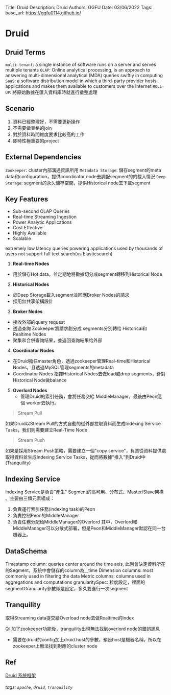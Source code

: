Title: Druid
Description: Druid
Authors: GGFU
Date: 03/06/2022
Tags: 
base_url: https://ggfu0114.github.io/

# Druid
## Druid Terms
`multi-tenant`: a single instance of software runs on a server and serves multiple tenants
`OLAP`: Online analytical processing, is an approach to answering multi-dimensional analytical (MDA) queries swiftly in computing
`SaaS`: a software distribution model in which a third-party provider hosts applications and makes them available to customers over the Internet
`ROLL-UP`: 將原始數據在匯入資料庫時就進行彙整處理
## Scenario
1. 資料已經整理好，不需要更新操作
2. 不需要做表格的join
3. 對於資料時間維度要求比較高的工作
4. 即時性極重要的project

## External Dependencies
`Zookeeper`: cluster內部溝通資訊所用
`Metadata Storage`: 儲存segment的meta data和configuration，提供coordinator node去調配segment的的載入情況
`Deep Storage`: segment的永久儲存空間，提供Historical node去下載segment

## Key Features
* Sub-second OLAP Queries
* Real-time Streaming Ingestion
* Power Analytic Applications
* Cost Effective
* Highly Available
* Scalable

extremely low latency queries
powering applications used by thousands of users
not support full text search(vs Elasticsearch)

1. **Real-time Nodes**
- 用於儲存Hot data，並定期地將數據切分成segment轉移到Historical Node
2. **Historical Nodes**
- 於Deep Storage載入segment並回應Broker Nodes的請求
- 採用無共享架構設計
3. **Broker Nodes**
- 接收外部的query request
- 透過查詢 Zookeeper將請求劃分成 segments分別轉给 Historical和 Realtime Nodes
- 聚集和合併查詢结果，並返回查詢結果给外部
4. **Coordinator Nodes**
- 在Druid擔任master角色，透過zookeeper管理Real-time和Historical Nodes，且透過MySQL管理segments的metadata
- Coordinator Nodes 指揮Historical Nodes去做load或drop segments，針對Historical Node做balance
5. **Overlord Nodes**
   - 管理Druid的索引任務，會將任務交給 MiddleManager，最後由Peon這個 worker去執行。
   
> Stream Pull 

如果Druid以Stream Pull的方式自動的從外部拉取資料而生成Indexing Service Tasks，我们则需要建立Real-Time Node
> Stream Push  

如果是採用Stream Push策略，需要建立一個"copy service"，負責從資料提供處取得資料並生成Indexing Service Tasks，從而將數據"推入"到Druid中(Tranquility)
## Indexing Service
indexing Service是負責"產生" Segment的高可用、分布式、Master/Slave架構 。主要由三類元素組成：
1. 負責運行索引任務(indexing task)的Peon
2. 負責控制Peon的MiddleManager
3. 負責任務分配给MiddleManager的Overlord
其中，Overlord和MiddleManager可以分散式部署，但是Peon和MiddleManager默認在同一台機器上。
## DataSchema
Timestamp column: queries center around the time axis, 此列會決定資料所在的Segment，系統中會儲存的column為__time
Dimension columns:  most commonly used in filtering the data
Metric columns: columns used in aggregations and computations
granularitySpec: 粒度設定，裡面的segmentGranularity參數即是設定，多久要進行一次segment

## Tranquility
取得Streaming data提交給Overload node去做Realtime的Index

Q: 加了zookeeper功能後，tranquility出現無法找到overlord node的錯誤訊息
- 需要在druid的config加上druid.host的參數，預設host是機器名稱，所以在zookeeper上無法找到對應的cluster node


## Ref
[Druid 系统框架](http://blog.csdn.net/gg782112163/article/details/59535679)


###### tags: `apache`, `druid`, `Tranquility`